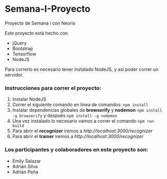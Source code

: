 # Semana-I-Proyecto
Proyecto de Semana i con Neoris

Este proyecto está hecho con
* jQuery
* Bootstrap
* Tensorflow
* NodeJS

Para correrlo es necesario tener instalado NodeJS, y así poder correr un servidor.


### Instrucciones para correr el proyecto:
1. Instalar NodeJS
2. Correr el siguiente comando en línea de comandos:
`npm install`
3. Instalar dependencias globales de **browserify** y **nodemon**
`npm install -g browserify` y después
`npm install -g nodemon`
4. Una vez instalado lo necesario vamos a correr el comando
`npm run build`
5. Para abrir el **recognizer** iremos a *http://localhost:3000/recognizer*
6. Para abrir el **trainer** iremos a *http://localhost:3000/recognizer*

### Los participantes y colaboradores en este proyecto son:
* Emily Salazar
* Adrián Silva
* Adrián Peña
